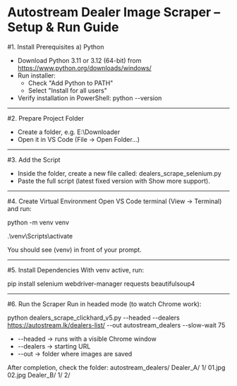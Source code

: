 # Autostream Dealer Image Scraper – Setup & Run Guide


#1. Install Prerequisites
a) Python
- Download Python 3.11 or 3.12 (64-bit) from https://www.python.org/downloads/windows/
- Run installer:
  * Check "Add Python to PATH"
  * Select "Install for all users"
- Verify installation in PowerShell:
  python --version


------------------------------------------------------------

#2. Prepare Project Folder
- Create a folder, e.g. E:\Downloader
- Open it in VS Code (File → Open Folder…)

------------------------------------------------------------

#3. Add the Script
- Inside the folder, create a new file called:
  dealers_scrape_selenium.py
- Paste the full script (latest fixed version with Show more support).

------------------------------------------------------------

#4. Create Virtual Environment
Open VS Code terminal (View → Terminal) and run:

  python -m venv venv

  .\venv\Scripts\activate

You should see (venv) in front of your prompt.

------------------------------------------------------------

#5. Install Dependencies
With venv active, run:

  pip install selenium webdriver-manager requests beautifulsoup4

------------------------------------------------------------

#6. Run the Scraper
Run in headed mode (to watch Chrome work):

  python dealers_scrape_clickhard_v5.py --headed --dealers https://autostream.lk/dealers-list/ --out autostream_dealers --slow-wait 75

- --headed → runs with a visible Chrome window
- --dealers → starting URL
- --out → folder where images are saved

After completion, check the folder:
  autostream_dealers/
    Dealer_A/
      1/
        01.jpg
        02.jpg
    Dealer_B/
      1/
      2/



